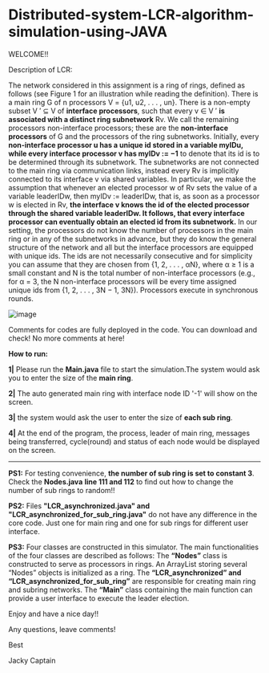 # Distributed-system-LCR-algorithm-simulation-using-JAVA

WELCOME!!

Description of LCR:

The network considered in this assignment is a ring of rings, defined as follows (see Figure
1 for an illustration while reading the definition). There is a main ring G of n processors
V = {u1, u2, . . . , un}. There is a non-empty subset V ′ ⊆ V of **interface processors**, such
that every v ∈ V ′ **is associated with a distinct ring subnetwork** Rv. We call the remaining
processors non-interface processors; these are the **non-interface processors** of G and the
processors of the ring subnetworks. Initially, every **non-interface processor u has a unique id
stored in a variable myIDu, while every interface processor v has myIDv := −1** to denote
that its id is to be determined through its subnetwork. The subnetworks are not connected
to the main ring via communication links, instead every Rv is implicitly connected to its
interface v via shared variables. In particular, we make the assumption that whenever an
elected processor w of Rv sets the value of a variable leaderIDw, then myIDv := leaderIDw,
that is, as soon as a processor w is elected in Rv, **the interface v knows the id of the elected
processor through the shared variable leaderIDw. It follows, that every interface processor
can eventually obtain an elected id from its subnetwork.**
In our setting, the processors do not know the number of processors in the main ring
or in any of the subnetworks in advance, but they do know the general structure of the
network and all but the interface processors are equipped with unique ids. The ids are
not necessarily consecutive and for simplicity you can assume that they are chosen from
{1, 2, . . . , αN}, where α ≥ 1 is a small constant and N is the total number of non-interface
processors (e.g., for α = 3, the N non-interface processors will be every time assigned unique
ids from {1, 2, . . . , 3N − 1, 3N}). Processors execute in synchronous rounds.

![image](https://user-images.githubusercontent.com/55009904/157695492-f33eb8b0-c9d2-4fbf-9af5-acf86a205930.png)

Comments for codes are fully deployed in the code. You can download and check! No more comments at here!

**How to run:**

**1|** Please run the **Main.java** file to start the simulation.The system would ask you to enter the size of the **main ring**. 

**2|** The auto generated main ring with interface node ID '-1' will show on the screen.

**3|** the system would ask the user to enter the size of **each sub ring**.

**4|** At the end of the program, the process, leader of main ring, messages being transferred, cycle(round) and status of each node would be displayed on the screen.

--------------------------------------------------------------------------------------

**PS1:** For testing convenience, **the number of sub ring is set to constant 3**. Check the **Nodes.java** **line 111 and 112** to find out how to change the number of sub rings to random!!

**PS2:** Files **"LCR_asynchronized.java" and "LCR_asynchronized_for_sub_ring.java"** do not have any difference in the core code. Just one for main ring and one for sub rings for different user interface.

**PS3:** Four classes are constructed in this simulator. The main functionalities of the four classes are described as follows: The **“Nodes”** class is constructed to serve as processors in rings. An ArrayList storing several “Nodes” objects is initialized as a ring. The **“LCR_asynchronized” and “LCR_asynchronized_for_sub_ring”** are responsible for creating main ring and subring networks. The **“Main”** class containing the main function can provide a user interface to execute the leader election.

Enjoy and have a nice day!!

Any questions, leave comments!

Best

Jacky Captain
